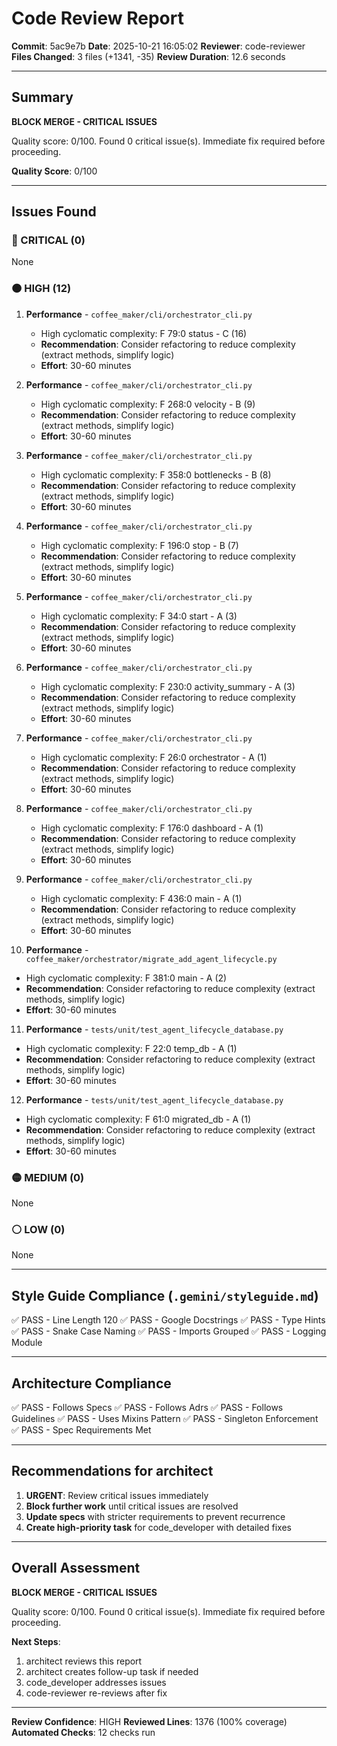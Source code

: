 # Code Review Report

**Commit**: 5ac9e7b
**Date**: 2025-10-21 16:05:02
**Reviewer**: code-reviewer
**Files Changed**: 3 files (+1341, -35)
**Review Duration**: 12.6 seconds

---

## Summary

**BLOCK MERGE - CRITICAL ISSUES**

Quality score: 0/100. Found 0 critical issue(s). Immediate fix required before proceeding.

**Quality Score**: 0/100

---

## Issues Found

### 🔴 CRITICAL (0)

None

### 🟠 HIGH (12)

1. **Performance** - `coffee_maker/cli/orchestrator_cli.py`
   - High cyclomatic complexity: F 79:0 status - C (16)
   - **Recommendation**: Consider refactoring to reduce complexity (extract methods, simplify logic)
   - **Effort**: 30-60 minutes

2. **Performance** - `coffee_maker/cli/orchestrator_cli.py`
   - High cyclomatic complexity: F 268:0 velocity - B (9)
   - **Recommendation**: Consider refactoring to reduce complexity (extract methods, simplify logic)
   - **Effort**: 30-60 minutes

3. **Performance** - `coffee_maker/cli/orchestrator_cli.py`
   - High cyclomatic complexity: F 358:0 bottlenecks - B (8)
   - **Recommendation**: Consider refactoring to reduce complexity (extract methods, simplify logic)
   - **Effort**: 30-60 minutes

4. **Performance** - `coffee_maker/cli/orchestrator_cli.py`
   - High cyclomatic complexity: F 196:0 stop - B (7)
   - **Recommendation**: Consider refactoring to reduce complexity (extract methods, simplify logic)
   - **Effort**: 30-60 minutes

5. **Performance** - `coffee_maker/cli/orchestrator_cli.py`
   - High cyclomatic complexity: F 34:0 start - A (3)
   - **Recommendation**: Consider refactoring to reduce complexity (extract methods, simplify logic)
   - **Effort**: 30-60 minutes

6. **Performance** - `coffee_maker/cli/orchestrator_cli.py`
   - High cyclomatic complexity: F 230:0 activity_summary - A (3)
   - **Recommendation**: Consider refactoring to reduce complexity (extract methods, simplify logic)
   - **Effort**: 30-60 minutes

7. **Performance** - `coffee_maker/cli/orchestrator_cli.py`
   - High cyclomatic complexity: F 26:0 orchestrator - A (1)
   - **Recommendation**: Consider refactoring to reduce complexity (extract methods, simplify logic)
   - **Effort**: 30-60 minutes

8. **Performance** - `coffee_maker/cli/orchestrator_cli.py`
   - High cyclomatic complexity: F 176:0 dashboard - A (1)
   - **Recommendation**: Consider refactoring to reduce complexity (extract methods, simplify logic)
   - **Effort**: 30-60 minutes

9. **Performance** - `coffee_maker/cli/orchestrator_cli.py`
   - High cyclomatic complexity: F 436:0 main - A (1)
   - **Recommendation**: Consider refactoring to reduce complexity (extract methods, simplify logic)
   - **Effort**: 30-60 minutes

10. **Performance** - `coffee_maker/orchestrator/migrate_add_agent_lifecycle.py`
   - High cyclomatic complexity: F 381:0 main - A (2)
   - **Recommendation**: Consider refactoring to reduce complexity (extract methods, simplify logic)
   - **Effort**: 30-60 minutes

11. **Performance** - `tests/unit/test_agent_lifecycle_database.py`
   - High cyclomatic complexity: F 22:0 temp_db - A (1)
   - **Recommendation**: Consider refactoring to reduce complexity (extract methods, simplify logic)
   - **Effort**: 30-60 minutes

12. **Performance** - `tests/unit/test_agent_lifecycle_database.py`
   - High cyclomatic complexity: F 61:0 migrated_db - A (1)
   - **Recommendation**: Consider refactoring to reduce complexity (extract methods, simplify logic)
   - **Effort**: 30-60 minutes

### 🟡 MEDIUM (0)

None

### ⚪ LOW (0)

None

---

## Style Guide Compliance (`.gemini/styleguide.md`)

✅ PASS - Line Length 120
✅ PASS - Google Docstrings
✅ PASS - Type Hints
✅ PASS - Snake Case Naming
✅ PASS - Imports Grouped
✅ PASS - Logging Module

---

## Architecture Compliance

✅ PASS - Follows Specs
✅ PASS - Follows Adrs
✅ PASS - Follows Guidelines
✅ PASS - Uses Mixins Pattern
✅ PASS - Singleton Enforcement
✅ PASS - Spec Requirements Met

---

## Recommendations for architect


1. **URGENT**: Review critical issues immediately
2. **Block further work** until critical issues are resolved
3. **Update specs** with stricter requirements to prevent recurrence
4. **Create high-priority task** for code_developer with detailed fixes

---

## Overall Assessment

**BLOCK MERGE - CRITICAL ISSUES**

Quality score: 0/100. Found 0 critical issue(s). Immediate fix required before proceeding.

**Next Steps**:
1. architect reviews this report
2. architect creates follow-up task if needed
3. code_developer addresses issues
4. code-reviewer re-reviews after fix

---

**Review Confidence**: HIGH
**Reviewed Lines**: 1376 (100% coverage)
**Automated Checks**: 12 checks run
